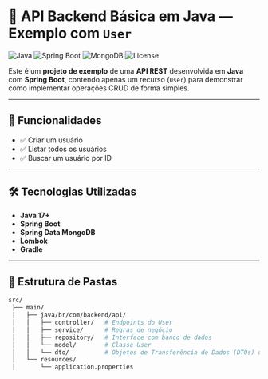 # 🚀 API Backend Básica em Java — Exemplo com `User`

![Java](https://img.shields.io/badge/Java-17-orange)
![Spring Boot](https://img.shields.io/badge/Spring_Boot-3.0-brightgreen)
![MongoDB](https://img.shields.io/badge/MongoDB-Atlas-green)
![License](https://img.shields.io/badge/license-MIT-blue)

Este é um **projeto de exemplo** de uma **API REST** desenvolvida em **Java** com **Spring Boot**, contendo apenas um recurso (`User`) para demonstrar como implementar operações CRUD de forma simples.

---

## 📌 Funcionalidades

- ✅ Criar um usuário
- ✅ Listar todos os usuários
- ✅ Buscar um usuário por ID

---

## 🛠️ Tecnologias Utilizadas

- **Java 17+**
- **Spring Boot**
- **Spring Data MongoDB**
- **Lombok**
- **Gradle**

---

## 📂 Estrutura de Pastas

```bash
src/
 ├── main/
 │   ├── java/br/com/backend/api/
 │   │   ├── controller/   # Endpoints do User
 │   │   ├── service/      # Regras de negócio
 │   │   ├── repository/   # Interface com banco de dados
 │   │   └── model/        # Classe User
 │   │   └── dto/          # Objetos de Transferência de Dados (DTOs) usados para receber e enviar informações na API
 │   └── resources/
 │       └── application.properties
